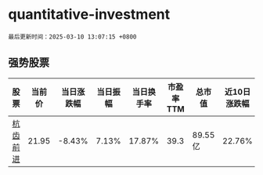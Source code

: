 # quantitative-investment

`最后更新时间：2025-03-10 13:07:15 +0800`

## 强势股票

|股票|当前价|当日涨跌幅|当日振幅|当日换手率|市盈率TTM|总市值|近10日涨跌幅|
|----|----|----|----|----|----|----|----|
|[杭齿前进](https://xueqiu.com/S/SH601177)|21.95|-8.43%|7.13%|17.87%|39.3|89.55亿|22.76%|
